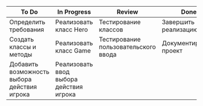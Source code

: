 | To Do                | In Progress             | Review                   | Done                     |
|----------------------|-------------------------|--------------------------|--------------------------|
| Определить требования| Реализовать класс Hero  | Тестирование классов     | Завершить реализацию     |
| Создать классы и методы | Реализовать класс Game   | Тестирование пользовательского ввода| Документировать проект  |
| Добавить возможность выбора действия игрока | Реализовать ввод выбора действия игрока |                          |
